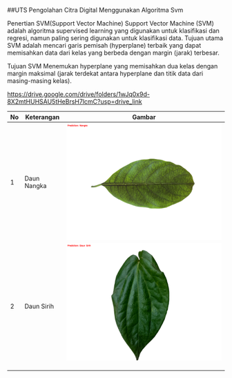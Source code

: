 ##UTS Pengolahan Citra Digital Menggunakan Algoritma Svm 

Penertian SVM(Support Vector Machine) 
Support Vector Machine (SVM) adalah algoritma supervised learning yang digunakan untuk klasifikasi dan regresi, namun paling sering digunakan untuk klasifikasi data.
Tujuan utama SVM adalah mencari garis pemisah (hyperplane) terbaik yang dapat memisahkan data dari kelas yang berbeda dengan margin (jarak) terbesar.

Tujuan SVM 
Menemukan hyperplane yang memisahkan dua kelas dengan margin maksimal (jarak terdekat antara hyperplane dan titik data dari masing-masing kelas).

https://drive.google.com/drive/folders/1wJq0x9d-8X2mtHUHSAU5tHeBrsH7lcmC?usp=drive_link

| No | Keterangan | Gambar |
|----|-------------|--------|
| 1  | Daun Nangka | ![images](Result/daun%20nangka.png) |
| 2  | Daun Sirih | ![images](Result/daun%20sirih.png) |